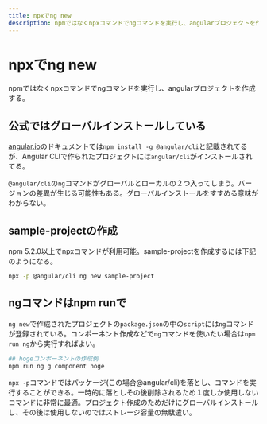 ```yaml
---
title: npxでng new
description: npmではなくnpxコマンドでngコマンドを実行し、angularプロジェクトを作成する。
---
```


# npxでng new

npmではなくnpxコマンドでngコマンドを実行し、angularプロジェクトを作成する。

## 公式ではグローバルインストールしている

[angular.io](https://angular.io)のドキュメントでは`npm install -g @angular/cli`と記載されてるが、Angular CLIで作られたプロジェクトには`angular/cli`がインストールされてる。

`@angular/cli`の`ng`コマンドがグローバルとローカルの２つ入ってしまう。バージョンの差異が生じる可能性もある。グローバルインストールをすすめる意味がわからない。

## sample-projectの作成

npm 5.2.0以上でnpxコマンドが利用可能。sample-projectを作成するには下記のようになる。

```bash
npx -p @angular/cli ng new sample-project
```

## ngコマンドはnpm runで

`ng new`で作成されたプロジェクトの`package.json`の中の`script`には`ng`コマンドが登録されている。コンポーネント作成などで`ng`コマンドを使いたい場合は`npm run ng`から実行すればよい。

```bash
## hogeコンポーネントの作成例
npm run ng g component hoge
```

`npx -p`コマンドではパッケージ(この場合@angular/cli)を落とし、コマンドを実行することができる。一時的に落としその後削除されるため１度しか使用しないコマンドに非常に最適。プロジェクト作成のためだけにグローバルインストールし、その後は使用しないのではストレージ容量の無駄遣い。
